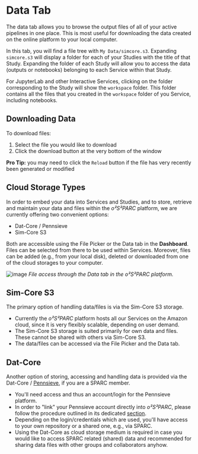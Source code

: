 # Data Tab
The data tab allows you to browse the output files of all of your active pipelines in one place. This is most useful for downloading the data created on the online platform to your local computer.

In this tab, you will find a file tree with ```My Data/simcore.s3```. Expanding ```simcore.s3``` will display a folder for each of your Studies with the title of that Study. Expanding the folder of each Study will allow you to access the data (outputs or notebooks) belonging to each Service within that Study. 

For JupyterLab and other Interactive Services, clicking on the folder corresponding to the Study will show the `workspace` folder. This folder contains all the files that you created in the `workspace` folder of you Service, including notebooks.

## Downloading Data
To download files:
1. Select the file you would like to download
2. Click the download button at the very bottom of the window

**Pro Tip:** you may need to click the ```Reload``` button if the file has very recently been generated or modified

## Cloud Storage Types

In order to embed your data into Services and Studies, and to store, retrieve and maintain your data and files within the *o²S²PARC* platform, we are currently offering two convenient options:

* Dat-Core / Pennsieve
* Sim-Core S3

Both are accessible using the File Picker or the Data tab in the **Dashboard**. Files can be selected from there to be used within Services. Moreover, files can be added (e.g., from your local disk), deleted or downloaded from one of the cloud storages to your computer.

![image](https://user-images.githubusercontent.com/28002886/137333179-46ec8f86-369b-4e1d-b7cb-19fbe16ffe8c.png)
*File access through the Data tab in the o²S²PARC platform.*


## Sim-Core S3

The primary option of handling data/files is via the Sim-Core S3 storage.
* Currently the *o²S²PARC* platform hosts all our Services on the Amazon cloud, since it is very flexibly scalable, depending on user demand. 
* The Sim-Core S3 storage is suited primarily for own data and files. These cannot be shared with others via Sim-Core S3.
* The data/files can be accessed via the File Picker and the Data tab.


## Dat-Core

Another option of storing, accessing and handling data is provided via the Dat-Core / [Pennsieve](https://discover.pennsieve.io/), if you are a SPARC member.
* You'll need access and thus an account/login for the Pennsieve platform.
* In order to "link" your Pennsieve account directly into *o²S²PARC*, please follow the procedure outlined in its dedicated [section](/docs/platform_introduction/user_setup/security_details.md).
* Depending on the login/credentials which are used, you'll have access to your own repository or a shared one, e.g., via SPARC.
* Using the Dat-Core as cloud storage medium is required in case you would like to access SPARC related (shared) data and recommended for sharing data files with other groups and collaborators anyhow.

